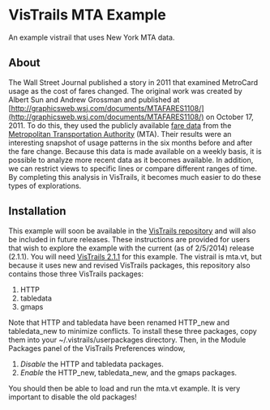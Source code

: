 VisTrails MTA Example
=====================

An example vistrail that uses New York MTA data. 

About
-----

The Wall Street Journal published a story in 2011 that examined MetroCard usage as the cost of fares changed.  The original work was created by Albert Sun and Andrew Grossman and published at [http://graphicsweb.wsj.com/documents/MTAFARES1108/](http://graphicsweb.wsj.com/documents/MTAFARES1108/) on October 17, 2011. To do this, they used the publicly available [fare data](http://mta.info/developers/fare.html) from the [Metropolitan Transportation Authority](http://mta.info/) (MTA).  Their results were an interesting snapshot of usage patterns in the six months before and after the fare change.  Because this data is made available on a weekly basis, it is possible to analyze more recent data as it becomes available.  In addition, we can restrict views to specific lines or compare different ranges of time.  By completing this analysis in VisTrails, it becomes much easier to do these types of explorations.


Installation
------------

This example will soon be available in the [VisTrails repository](http://github.com/vistrails/vistrails) and will also be included in future releases.  These instructions are provided for users that wish to explore the example with the current (as of 2/5/2014) release (2.1.1). You will need [VisTrails 2.1.1](http://www.vistrails.org/index.php/Downloads/) for this example. The vistrail is mta.vt, but because it uses new and revised VisTrails packages, this repository also contains those three VisTrails packages:

1. HTTP
2. tabledata
3. gmaps

Note that HTTP and tabledata have been renamed HTTP\_new and tabledata\_new to minimize conflicts. To install these three packages, copy them into your ~/.vistrails/userpackages directory. Then, in the Module Packages panel of the VisTrails Preferences window,

1. *Disable* the HTTP and tabledata packages.
2. *Enable* the HTTP\_new, tabledata\_new, and the gmaps packages.

You should then be able to load and run the mta.vt example. It is very important to disable the old packages!
